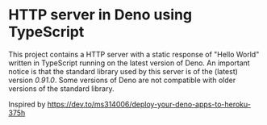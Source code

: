 # HTTP server in Deno using TypeScript
This project contains a HTTP server with a static response of "Hello World" written in TypeScript running on the latest version of Deno.
An important notice is that the standard library used by this server is of the (latest) version *0.91.0*. Some versions of Deno are not compatible with older versions of the standard library.

Inspired by https://dev.to/ms314006/deploy-your-deno-apps-to-heroku-375h
